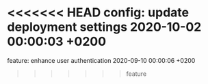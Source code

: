<<<<<<< HEAD
config: update deployment settings 2020-10-02 00:00:03 +0200
=======
feature: enhance user authentication 2020-09-10 00:00:06 +0200
>>>>>>> feature
